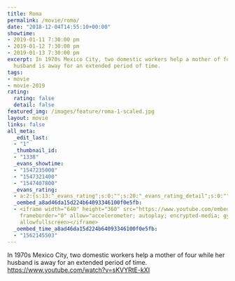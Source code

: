 ```yaml
---
title: Roma
permalink: /movie/roma/
date: "2018-12-04T14:55:10+00:00"
showtime:
- 2019-01-11 7:30:00 pm
- 2019-01-12 7:30:00 pm
- 2019-01-13 7:30:00 pm
excerpt: In 1970s Mexico City, two domestic workers help a mother of four while her
  husband is away for an extended period of time.
tags:
- movie
- movie-2019
rating:
  rating: false
  detail: false
featured_img: /images/feature/roma-1-scaled.jpg
layout: movie
links: false
all_meta:
  _edit_last:
  - "1"
  _thumbnail_id:
  - "1338"
  _evans_showtime:
  - "1547235000"
  - "1547321400"
  - "1547407800"
  _evans_rating:
  - a:2:{s:13:"_evans_rating";s:0:"";s:20:"_evans_rating_detail";s:0:"";}
  _oembed_a8ad46da15d224b64093346100f0e5fb:
  - <iframe width="640" height="360" src="https://www.youtube.com/embed/sKVYRtE-kXI?feature=oembed"
    frameborder="0" allow="accelerometer; autoplay; encrypted-media; gyroscope; picture-in-picture"
    allowfullscreen></iframe>
  _oembed_time_a8ad46da15d224b64093346100f0e5fb:
  - "1562145503"
---
```


In 1970s Mexico City, two domestic workers help a mother of four while her husband is away for an extended period of time. https://www.youtube.com/watch?v=sKVYRtE-kXI